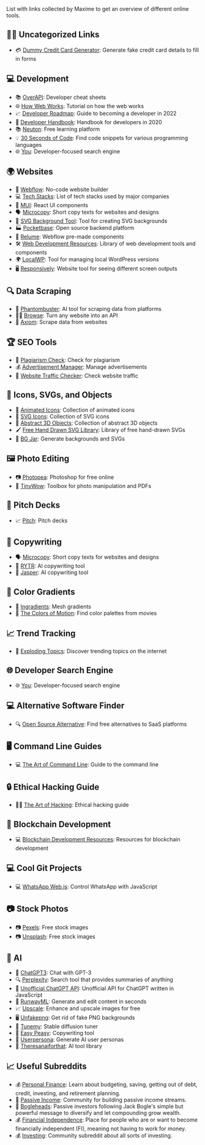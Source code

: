 List with links collected by Maxime to get an overview of different online tools.

## 🧑‍💼 Uncategorized Links
- 💳 [Dummy Credit Card Generator](https://saijogeorge.com/dummy-credit-card-generator/): Generate fake credit card details to fill in forms

## 💻 Development
- 📚 [OverAPI](https://overapi.com/): Developer cheat sheets
- 🌐 [How Web Works](https://github.com/vasanthk/how-web-works): Tutorial on how the web works
- 📈 [Developer Roadmap](https://github.com/kamranahmedse/developer-roadmap): Guide to becoming a developer in 2022
- 📖 [Developer Handbook](https://github.com/apptension/developer-handbook): Handbook for developers in 2020
- 📚 [Neuton](https://neuton.app/): Free learning platform
- 💡 [30 Seconds of Code](https://www.30secondsofcode.org/): Find code snippets for various programming languages
- 🌐 [You](https://you.con/): Developer-focused search engine

## 🌍 Websites
- 🌈 [Webflow](https://webflow.com/): No-code website builder
- 💻 [Tech Stacks](https://stackshare.io/): List of tech stacks used by major companies
- 🌟 [MUI](https://mui.com/): React UI components
- 🗣 [Microcopy](https://www.microcopy.me/): Short copy texts for websites and designs
- 🎨 [SVG Background Tool](https://app.haikei.app/): Tool for creating SVG backgrounds
- 🏭 [Pocketbase](https://pocketbase.io/): Open source backend platform
- 🧩 [Relume](https://library.relume.io/): Webflow pre-made components
- 🛠 [Web Development Resources](https://github.com/markodenic/web-development-resources): Library of web development tools and components
- 🌍 [LocalWP](https://localwp.com/): Tool for managing local WordPress versions
- 🖥️ [Responsively](https://responsively.app/): Website tool for seeing different screen outputs

## 🔍 Data Scraping
- 👻 [Phantombuster](https://phantombuster.com/): AI tool for scraping data from platforms
- 🕵️‍♂️ [Browse](https://www.browse.ai/): Turn any website into an API
- 🤖 [Axiom](https://axiom.ai/): Scrape data from websites

## 🏆 SEO Tools
- 📝 [Plagiarism Check](https://www.prepostseo.com/): Check for plagiarism
- 💰 [Advertisement Manager](https://adespresso.com/): Manage advertisements
- 🚀 [Website Traffic Checker](https://ahrefs.com/traffic-checker): Check website traffic

## 🌟 Icons, SVGs, and Objects
- 🎨 [Animated Icons](https://lordicon.com/icons): Collection of animated icons
- 🌟 [SVG Icons](https://thenounproject.com/): Collection of SVG icons
- 🔮 [Abstract 3D Objects](https://lostgeometry.xyz/): Collection of abstract 3D objects
- 🖌 [Free Hand Drawn SVG Library](https://openpeeps.com/): Library of free hand-drawn SVGs
- 🎨 [BG Jar](https://bgjar.com/): Generate backgrounds and SVGs

## 🖼️ Photo Editing
- 📷 [Photopea](https://www.photopea.com/): Photoshop for free online
- 📸 [TinyWow](https://tinywow.com/): Toolbox for photo manipulation and PDFs

## 💼 Pitch Decks
- 📈 [Pitch](https://pitch.com/): Pitch decks

## 📝 Copywriting
- 🗣 [Microcopy](https://www.microcopy.me/): Short copy texts for websites and designs
- 🤖 [RYTR](https://rytr.me/): AI copywriting tool
- 🤖 [Jasper](https://www.jasper.ai/): AI copywriting tool

## 🎨 Color Gradients
- 🌈 [Ingradients](https://ingradients.net/): Mesh gradients
- 🎨 [The Colors of Motion](https://thecolorsofmotion.com/): Find color palettes from movies

## 📈 Trend Tracking
- 🔮 [Exploding Topics](https://explodingtopics.com/topics-this-month): Discover trending topics on the internet

## 🌐 Developer Search Engine
- 🌐 [You](https://you.com/): Developer-focused search engine

## 💻 Alternative Software Finder
- 🔍 [Open Source Alternative](https://opensourcealternative.to/): Find free alternatives to SaaS platforms

## 🖥️ Command Line Guides
- 💻 [The Art of Command Line](https://github.com/jlevy/the-art-of-command-line): Guide to the command line

## 🔒 Ethical Hacking Guide
- 🕵️‍♂️ [The Art of Hacking](https://github.com/The-Art-of-Hacking/h4cker): Ethical hacking guide

## 🔗 Blockchain Development
- 💻 [Blockchain Development Resources](https://github.com/frankiefab100/Blockchain-Development-Resources): Resources for blockchain development

## 💻 Cool Git Projects
- 💻 [WhatsApp Web.js](https://github.com/pedroslopez/whatsapp-web.js): Control WhatsApp with JavaScript

## 📷 Stock Photos
- 📷 [Pexels](https://www.pexels.com/): Free stock images
- 📷 [Unsplash](https://unsplash.com/): Free stock images

## 🤖 AI
- 🤖 [ChatGPT3](https://chat.openai.com/chat): Chat with GPT-3
- 🔍 [Perplexity](https://www.perplexity.ai/): Search tool that provides summaries of anything
- 🤖 [Unofficial ChatGPT API](https://github.com/transitive-bullshit/chatgpt-api): Unofficial API for ChatGPT written in JavaScript
- 🤖 [RunwayML](https://runwayml.com/): Generate and edit content in seconds
- 📈 [Upscale](https://www.upscale.media): Enhance and upscale images for free
- 🖥️ [Unfakepng](https://unfakepng.com/): Get rid of fake PNG backgrounds
- 🎹 [Tunemy](https://tunemy.ai/): Stable diffusion tuner
- 📝 [Easy Peasy](https://easy-peasy.ai/): Copywriting tool
- 🤖 [Userpersona](https://userpersona.dev/): Generate AI user personas
- 🤖 [Theresanaiforthat](https://theresanaiforthat.com/): AI tool library

## 📈 Useful Subreddits
- 💰 [Personal Finance](https://www.reddit.com/r/personalfinance/): Learn about budgeting, saving, getting out of debt, credit, investing, and retirement planning.
- 💸 [Passive Income](https://www.reddit.com/r/passive_income/): Community for building passive income streams.
- 🏦 [Bogleheads](https://www.reddit.com/r/Bogleheads/): Passive investors following Jack Bogle's simple but powerful message to diversify and let compounding grow wealth.
- 💰 [Financial Independence](https://www.reddit.com/r/financialindependence/): Place for people who are or want to become financially independent (FI), meaning not having to work for money.
- 💰 [Investing](https://www.reddit.com/r/investing/): Community subreddit about all sorts of investing.

